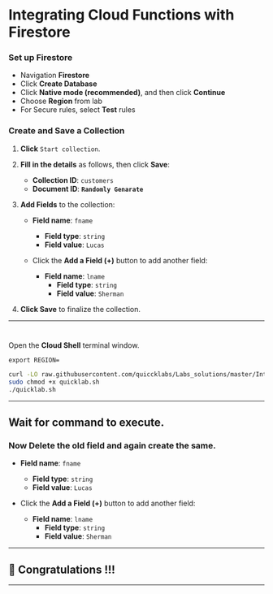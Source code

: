 

# Integrating Cloud Functions with Firestore


### Set up Firestore

- Navigation **Firestore**
- Click **Create Database**
- Click **Native mode (recommended)**, and then click **Continue**
- Choose **Region** from lab
- For Secure rules, select **Test** rules

### Create and Save a Collection

1. **Click** `Start collection`.

2. **Fill in the details** as follows, then click **Save**:

   - **Collection ID**: `customers`
   - **Document ID**: **`Randomly Genarate`**

3. **Add Fields** to the collection:

   - **Field name**: `fname`
     - **Field type**: `string`
     - **Field value**: `Lucas`

   - Click the **Add a Field (+)** button to add another field:

     - **Field name**: `lname`
       - **Field type**: `string`
       - **Field value**: `Sherman`


4. **Click Save** to finalize the collection.

---
#

Open the **Cloud Shell** terminal window.

```
export REGION=
```

```bash
curl -LO raw.githubusercontent.com/quiccklabs/Labs_solutions/master/Integrating%20Cloud%20Functions%20with%20Firestore/quicklab.sh
sudo chmod +x quicklab.sh
./quicklab.sh
```

---

## Wait for command to execute. 

### Now Delete the old field and again create the same.
   - **Field name**: `fname`
     - **Field type**: `string`
     - **Field value**: `Lucas`

   - Click the **Add a Field (+)** button to add another field:

     - **Field name**: `lname`
       - **Field type**: `string`
       - **Field value**: `Sherman`


---

## 🎉 Congratulations !!!

---

